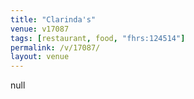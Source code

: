 ```yaml
---
title: "Clarinda's"
venue: v17087
tags: [restaurant, food, "fhrs:124514"]
permalink: /v/17087/
layout: venue
---
```

null